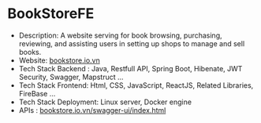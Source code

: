 # BookStoreFE
<ul>
  <li>Description: A website serving for book browsing, purchasing, reviewing, and assisting users in setting up shops to manage and sell books.</li>
  <li>Website: <a href="https://bookstore.io.vn">bookstore.io.vn</a> </li>
  <li>Tech Stack Backend : Java, Restfull API, Spring Boot, Hibenate, JWT Security, Swagger, Mapstruct ...</li>
  <li>Tech Stack Frontend: Html, CSS, JavaScript, ReactJS, Related Libraries, FireBase ...</li>
  <li>Tech Stack Deployment: Linux server, Docker engine</li>
  <li>APIs : <a href="https://bookstore.io.vn/swagger-ui/index.html">bookstore.io.vn/swagger-ui/index.html</a> </li>
</ul>
